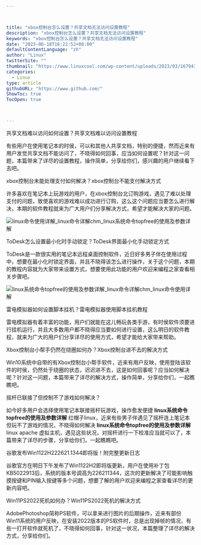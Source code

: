 ```yaml
---



title: "xbox控制台怎么设置？共享文档无法访问设置教程"
description: "xbox控制台怎么设置？共享文档无法访问设置教程"
keywords: "xbox控制台怎么设置？共享文档无法访问设置教程"
date: "2023-06-18T16:22:52+08:00"
defaultContentLanguage: "zh"
author: "Linux"
twitterSite: ""
thumbnail: "https://www.linuxcool.com/wp-content/uploads/2023/03/1679436134414_0.png"
categories:
  - Linux
type: article
githubURL: "https://www.github.com/"
ShowToc: true
TocOpen: true



---
```


共享文档难以访问如何设置？共享文档难以访问设置教程

有些用户在使用笔记本的时侯，可以和其他人共享文档，特别的便捷，然而近来有用户发觉共享文档不能访问了，不晓得如何回事，应当如何设置呢？针对这一问题，本篇带来了详尽的设置教程，操作简单，分享给你们，感兴趣的用户继续看下去吧。

xbox控制台未能处理支付如何解决？xbox控制台不能支付解决方式

许多喜欢在笔记本上玩游戏的用户，在xbox控制台北订购游戏，遇见了难以处理支付的问题，致使喜欢的游戏难以成功进行订购，这么这个问题应当要怎么进行解决，本期的软件教程就来为广大用户们分享解决方式，希望才能解决大家的问题。

![linux命令使用详解_linux命令详解chm_linux系统命令topfree的使用及参数详解](https://www.linuxcool.com/wp-content/uploads/2023/03/1679436134414_0.png)

ToDesk怎么设置最小化时手动锁定？ToDesk界面最小化手动锁定方式

ToDesk是一款很实用的笔记本远程桌面控制软件，近日好多男子伴在使用过程中，想要在最小化时锁定界面，并且不晓得该怎么进行操作，关于这个问题，本期的教程内容就为大家带来设置方式，想要使用此功能的用户欢迎来编程之家查看相关步骤吧。

![linux系统命令topfree的使用及参数详解_linux命令详解chm_linux命令使用详解](https://www.linuxcool.com/wp-content/uploads/2023/03/1679436134414_1.jpg)

雷电模拟器如何设置脚本挂机？雷电模拟器使用脚本挂机教程

雷电模拟器有着丰富的功能，用户们就能在这儿畅玩各类手游，有时侯软件须要进行挂机运行，并且大多数用户都不晓得应当要如何进行设置，这么明日的软件教程，就来为广大的用户们分享详尽的使用方式，希望才能给大家带来帮助。

Xbox控制台小帮手仍然在绕圈如何办？Xbox控制台进不去的解决方式

Win10系统中自带的有Xbox控制台小帮手软件，近来有用户反映，使用登陆该软件的时侯，仍然处于绕圈的状态，迟迟进不去，这是如何回事呢？应当如何解决呢？针对这一问题，本篇带来了详尽的解决方式，操作简单，分享给你们，一起瞧瞧吧。

摇杆已联接了但控制不了游戏如何解决？

如今好多用户会选择使用笔记本联接摇杆玩游戏，操作愈发便捷 **linux系统命令topfree的使用及参数详解** 红帽子linux，近来有些男子伴遇见了摇杆连上笔记本但玩不了游戏的情况，不晓得如何解决 **linux系统命令topfree的使用及参数详解** linux apache 虚拟主机，遇见这些状况，对摇杆进行一下校准应当就可以了，本篇带来了详尽的步骤，分享给你们，一起瞧瞧吧。

谷歌发布Win1122H222621.1344即将版！附完整更新日志

谷歌官方在明日下午发布了Win1122H2即将版更新，用户在使用补丁包KB5022913后，系统的版本号调高为226211344，这次的更新解决了可能影响触摸按键和PIN输入按键等多个问题，想要了解的用户欢迎来编程之家查看详尽的更新内容吧。

Win11PS2022死机如何办？Win11PS2022死机的解决方式

AdobePhotoshop简称PS软件，可以拿来进行图片的后期操作，近来有部份Win11系统的用户反映，在安装2022版本的PS软件时，总是出现掉帧的情况，有些一打开软件就死机了，不晓得如何回事，针对这一状况，本篇整理了详尽的解决方式，分享给你们。
